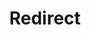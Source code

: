﻿---
layout: src/layouts/Redirect.astro
title: Redirect
redirect: /docs/infrastructure/deployment-targets/linux/ssh-deployments
pubDate:  2023-01-01
navSearch: false
navSitemap: false
navMenu: false
---
